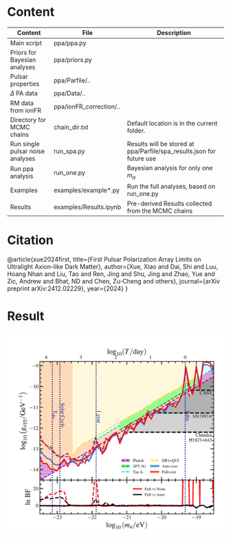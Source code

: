 # Content
|Content   |File   |Description   |
|---|---|---|
| Main script  | ppa/ppa.py  |   |
| Priors for Bayesian analyses  | ppa/priors.py  |   |
| Pulsar properties| ppa/Parfile/..| |
| $\Delta$ PA data | ppa/Data/..  |  |
| RM data from ionFR  | ppa/ionFR_correction/..  |  |
| Directory for MCMC chains |chain_dir.txt| Default location is in the current folder.|
| Run single pulsar noise analyses| run_spa.py| Results will be stored at ppa/Parfile/spa_results.json for future use|
| Run ppa analysis|run_one.py|Bayesian analysis for only one $m_a$|
| Examples|examples/example*.py|Run the full analyses, based on run_one.py|
| Results|examples/Results.ipynb|Pre-derived Results collected from the MCMC chains|

# Citation
@article{xue2024first,
  title={First Pulsar Polarization Array Limits on Ultralight Axion-like Dark Matter},
  author={Xue, Xiao and Dai, Shi and Luu, Hoang Nhan and Liu, Tao and Ren, Jing and Shu, Jing and Zhao, Yue and Zic, Andrew and Bhat, ND and Chen, Zu-Cheng and others},
  journal={arXiv preprint arXiv:2412.02229},
  year={2024}
}

# Result
<img src="https://github.com/XueXiao-Physics/PPA/blob/main/examples/constraint_main.png" width="800"/>


